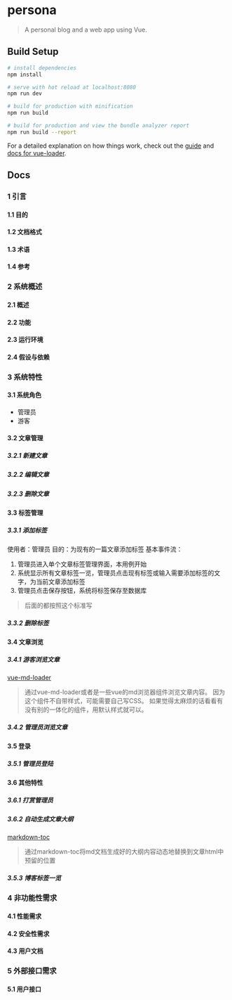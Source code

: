 # persona

> A personal blog and a web app using Vue.

## Build Setup

``` bash
# install dependencies
npm install

# serve with hot reload at localhost:8080
npm run dev

# build for production with minification
npm run build

# build for production and view the bundle analyzer report
npm run build --report
```

For a detailed explanation on how things work, check out the [guide](http://vuejs-templates.github.io/webpack/) and [docs for vue-loader](http://vuejs.github.io/vue-loader).

## Docs

###  1 引言
#### 1.1 目的
#### 1.2 文档格式
#### 1.3 术语
#### 1.4 参考


###  2 系统概述
#### 2.1 概述
#### 2.2 功能
#### 2.3 运行环境
#### 2.4 假设与依赖


###  3 系统特性
#### 3.1 系统角色
- 管理员
- 游客

####  3.2 文章管理
##### 3.2.1 新建文章
##### 3.2.2 编辑文章
##### 3.2.3 删除文章

####  3.3 标签管理
##### 3.3.1 添加标签
使用者：管理员
目的：为现有的一篇文章添加标签
基本事件流：
1. 管理员进入单个文章标签管理界面，本用例开始
2. 系统显示所有文章标签一览，管理员点击现有标签或输入需要添加标签的文字，为当前文章添加标签
3. 管理员点击保存按钮，系统将标签保存至数据库

> 后面的都按照这个标准写

##### 3.3.2 删除标签

####  3.4 文章浏览
##### 3.4.1 游客浏览文章
[vue-md-loader](https://github.com/wxsms/vue-md-loader)
> 通过vue-md-loader或者是一些vue的md浏览器组件浏览文章内容。
> 因为这个组件不自带样式，可能需要自己写CSS。
> 如果觉得太麻烦的话看看有没有别的一体化的组件，用默认样式就可以。

##### 3.4.2 管理员浏览文章

####  3.5 登录
##### 3.5.1 管理员登陆

####  3.6 其他特性
##### 3.6.1 打赏管理员
##### 3.6.2 自动生成文章大纲
[markdown-toc](https://github.com/jonschlinkert/markdown-toc)
> 通过markdown-toc将md文档生成好的大纲内容动态地替换到文章html中预留的位置

##### 3.5.3 博客标签一览


###  4 非功能性需求
#### 4.1 性能需求
#### 4.2 安全性需求
#### 4.3 用户文档

###  5 外部接口需求
#### 5.1 用户接口